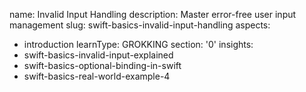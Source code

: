 name: Invalid Input Handling
description: Master error-free user input management
slug: swift-basics-invalid-input-handling
aspects:
  - introduction
learnType: GROKKING
section: '0'
insights:
  - swift-basics-invalid-input-explained
  - swift-basics-optional-binding-in-swift
  - swift-basics-real-world-example-4
